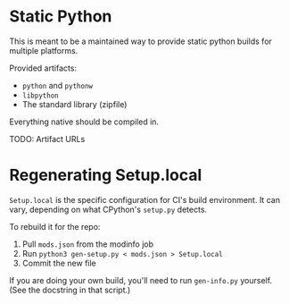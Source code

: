 Static Python
=============

This is meant to be a maintained way to provide static python builds for multiple platforms.

Provided artifacts:
* `python` and `pythonw`
* `libpython`
* The standard library (zipfile)

Everything native should be compiled in.

TODO: Artifact URLs

Regenerating Setup.local
========================

`Setup.local` is the specific configuration for CI's build environment. It can vary, depending on what CPython's `setup.py` detects.

To rebuild it for the repo:
1. Pull `mods.json` from the modinfo job
2. Run `python3 gen-setup.py < mods.json > Setup.local`
3. Commit the new file

If you are doing your own build, you'll need to run `gen-info.py` yourself. (See the docstring in that script.)
